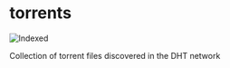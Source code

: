 torrents 
========
![Indexed](https://img.shields.io/badge/indexed-146064-blue)

Collection of torrent files discovered in the DHT network
